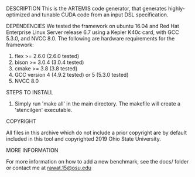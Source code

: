 DESCRIPTION
This is the ARTEMIS code generator, that generates highly-optimized and tunable
CUDA code from an input DSL specification.

DEPENDENCIES
We tested the framework on ubuntu 16.04 and Red Hat Enterprise Linux Server release 6.7 using a 
Kepler K40c card, with GCC 5.3.0, and NVCC 8.0. The following are hardware requirements
for the framework:
1. flex >= 2.6.0 (2.6.0 tested)
2. bison >= 3.0.4 (3.0.4 tested)
3. cmake >= 3.8 (3.8 tested)
4. GCC version 4 (4.9.2 tested) or 5 (5.3.0 tested)
5. NVCC 8.0


STEPS TO INSTALL

1. Simply run 'make all' in the main directory. The makefile will create a 'stencilgen' executable.


COPYRIGHT

All files in this archive which do not include a prior copyright are by default
included in this tool and copyrighted 2019 Ohio State University.


MORE INFORMATION

For more information on how to add a new benchmark, see the docs/ folder or contact me at <rawat.15@osu.edu>
